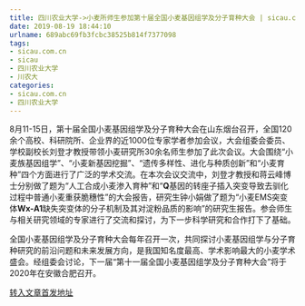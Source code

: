 ```yaml
---
title: 四川农业大学->小麦所师生参加第十届全国小麦基因组学及分子育种大会 | sicau.com.cn
date: 2019-08-19 18:44:10
urlname: 689abc69fb3fcbc38525b814f7377098
tags: 
- sicau.com.cn
- sicau
- 四川农业大学
- 川农大
categories:
- sicau.com.cn
- 四川农业大学
---
```



8月11-15日，第十届全国小麦基因组学及分子育种大会在山东烟台召开，全国120余个高校、科研院所、企业界的近1000位专家学者参加会议，大会组委会委员、学校副校长刘登才教授带领小麦研究所30余名师生参加了此次会议。大会围绕“小麦族基因组学”、“小麦新基因挖掘”、“遗传多样性、进化与种质创新”和“小麦育种”四个方面进行了广泛的学术交流。在本次会议交流中，刘登才教授和蒋云峰博士分别做了题为“人工合成小麦渗入育种”和“**Q**基因的转座子插入突变导致去驯化过程中普通小麦重获脆穗性”的大会报告，研究生钟小娟做了题为“小麦EMS突变体**Wx-A1**缺失突变体的分子机制及其对淀粉品质的影响”的研究生报告。参会师生与相关研究领域的专家进行了交流和探讨，为下一步科学研究和合作打下了基础。

全国小麦基因组学及分子育种大会每年召开一次，共同探讨小麦基因组学与分子育种研究的前沿问题和未来发展方向，是我国知名度最高、学术影响最大的小麦学术盛会。经组委会讨论，下一届“第十一届全国小麦基因组学及分子育种大会”将于2020年在安徽合肥召开。





[转入文章首发地址](https://news.sicau.edu.cn/info/1078/52848.htm)